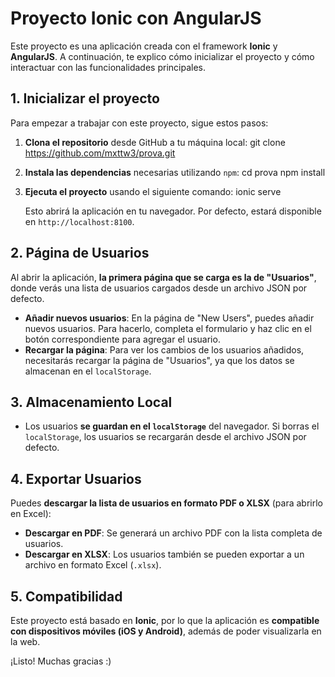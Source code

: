 # Proyecto Ionic con AngularJS

Este proyecto es una aplicación creada con el framework **Ionic** y **AngularJS**. A continuación, te explico cómo inicializar el proyecto y cómo interactuar con las funcionalidades principales.

## 1. Inicializar el proyecto

Para empezar a trabajar con este proyecto, sigue estos pasos:

1. **Clona el repositorio** desde GitHub a tu máquina local:
    git clone https://github.com/mxttw3/prova.git

2. **Instala las dependencias** necesarias utilizando `npm`:
    cd prova
    npm install

3. **Ejecuta el proyecto** usando el siguiente comando:
    ionic serve

    Esto abrirá la aplicación en tu navegador. Por defecto, estará disponible en `http://localhost:8100`.

## 2. Página de Usuarios

Al abrir la aplicación, **la primera página que se carga es la de "Usuarios"**, donde verás una lista de usuarios cargados desde un archivo JSON por defecto. 

- **Añadir nuevos usuarios**: En la página de "New Users", puedes añadir nuevos usuarios. Para hacerlo, completa el formulario y haz clic en el botón correspondiente para agregar el usuario.
- **Recargar la página**: Para ver los cambios de los usuarios añadidos, necesitarás recargar la página de "Usuarios", ya que los datos se almacenan en el `localStorage`.

## 3. Almacenamiento Local

- Los usuarios **se guardan en el `localStorage`** del navegador. Si borras el `localStorage`, los usuarios se recargarán desde el archivo JSON por defecto.

## 4. Exportar Usuarios

Puedes **descargar la lista de usuarios en formato PDF o XLSX** (para abrirlo en Excel):

- **Descargar en PDF**: Se generará un archivo PDF con la lista completa de usuarios.
- **Descargar en XLSX**: Los usuarios también se pueden exportar a un archivo en formato Excel (`.xlsx`).

## 5. Compatibilidad

Este proyecto está basado en **Ionic**, por lo que la aplicación es **compatible con dispositivos móviles (iOS y Android)**, además de poder visualizarla en la web.

¡Listo! Muchas gracias :)
